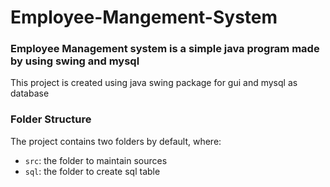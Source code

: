 # Employee-Mangement-System


### Employee Management system is a simple java program made by using swing and mysql

This project is created using java swing package for gui and mysql as database

### Folder Structure

The project contains two folders by default, where:

- `src`: the folder to maintain sources
-  `sql`: the folder to create sql table


